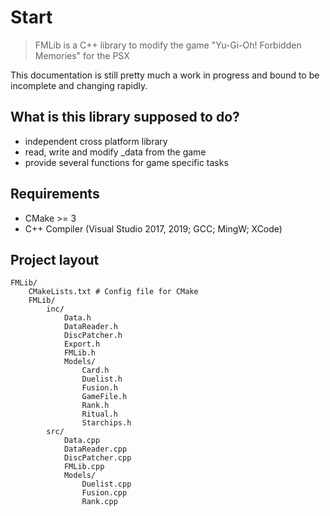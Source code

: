 # Start
> FMLib is a C++ library to modify the game "Yu-Gi-Oh! Forbidden Memories" for the PSX

This documentation is still pretty much a work in progress and bound to be incomplete and changing rapidly.

## What is this library supposed to do?

* independent cross platform library
* read, write and modify _data from the game
* provide several functions for game specific tasks

## Requirements

* CMake >= 3
* C++ Compiler (Visual Studio 2017, 2019; GCC; MingW; XCode)

## Project layout

    FMLib/
        CMakeLists.txt # Config file for CMake
        FMLib/
            inc/
                Data.h
                DataReader.h
                DiscPatcher.h
                Export.h
                FMLib.h
                Models/
                    Card.h
                    Duelist.h
                    Fusion.h
                    GameFile.h
                    Rank.h
                    Ritual.h
                    Starchips.h
            src/
                Data.cpp
                DataReader.cpp
                DiscPatcher.cpp
                FMLib.cpp
                Models/
                    Duelist.cpp
                    Fusion.cpp
                    Rank.cpp
